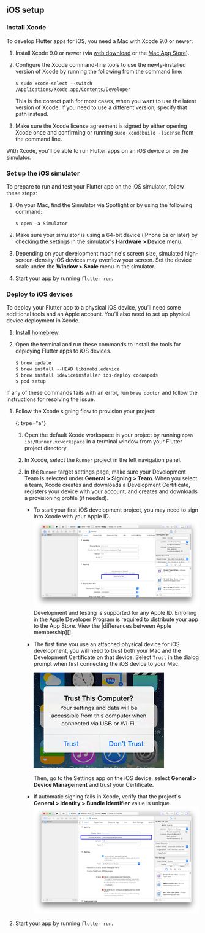 ## iOS setup

### Install Xcode

To develop Flutter apps for iOS, you need a Mac with Xcode 9.0 or newer:

 1. Install Xcode 9.0 or newer (via [web download](https://developer.apple.com/xcode/) or
    the [Mac App Store](https://itunes.apple.com/us/app/xcode/id497799835)).
 1. Configure the Xcode command-line tools to use the newly-installed version of Xcode by
    running the following from the command line:

    ```terminal
    $ sudo xcode-select --switch /Applications/Xcode.app/Contents/Developer
    ```

    This is the correct path for most cases, when you want to use the latest version of Xcode.
    If you need to use a different version, specify that path instead.
 1. Make sure the Xcode license agreement is signed by either opening Xcode once and confirming or
    running `sudo xcodebuild -license` from the command line.

With Xcode, you’ll be able to run Flutter apps on an iOS device or on the simulator.

### Set up the iOS simulator

To prepare to run and test your Flutter app on the iOS simulator, follow these steps:

 1. On your Mac, find the Simulator via Spotlight or by using the following command:

    ```terminal
    $ open -a Simulator
    ```

 2. Make sure your simulator is using a 64-bit device (iPhone 5s or later) by checking the settings
    in the simulator's **Hardware > Device** menu.
 3. Depending on your development machine's screen size, simulated high-screen-density iOS devices
    may overflow your screen. Set the device scale under the **Window > Scale** menu in the simulator.
 4. Start your app by running `flutter run`.

### Deploy to iOS devices

To deploy your Flutter app to a physical iOS device, you’ll need some additional tools and an Apple account. You'll also need to set up physical device deployment in Xcode.

 1. Install [homebrew](http://brew.sh/).
 1. Open the terminal and run these commands to install the tools for deploying Flutter apps to
    iOS devices.

    ```terminal
    $ brew update
    $ brew install --HEAD libimobiledevice
    $ brew install ideviceinstaller ios-deploy cocoapods
    $ pod setup
    ```

   If any of these commands fails with an error, run `brew doctor` and follow the instructions
   for resolving the issue.

 1. Follow the Xcode signing flow to provision your project:

     {: type="a"}

     1. Open the default Xcode workspace in your project by running `open
        ios/Runner.xcworkspace` in a terminal window from your Flutter project
        directory.
     1. In Xcode, select the `Runner` project in the left navigation panel.
     1. In the `Runner` target settings page, make sure your Development Team is
        selected under **General > Signing > Team**. When you select a team,
        Xcode creates and downloads a Development Certificate, registers your
        device with your account, and creates and downloads a provisioning
        profile (if needed).

        * To start your first iOS development project, you may need to sign into
          Xcode with your Apple ID.
          <br>
          ![Xcode account add](/images/setup/xcode-account.png)
          <br>
          Development and testing is supported for any Apple ID. Enrolling in the
          Apple Developer Program is required to distribute your app to the App
          Store. View the [differences between Apple membership][].

        * The first time you use an attached physical device for iOS
          development, you will need to trust both your Mac and the Development
          Certificate on that device. Select `Trust` in the dialog prompt when
          first connecting the iOS device to your Mac.

          ![Trust Mac](/images/setup/trust-computer.png)

          Then, go to the Settings app on the iOS device, select **General > Device Management** and trust your Certificate.

        * If automatic signing fails in Xcode, verify that the project's
          **General > Identity > Bundle Identifier** value is unique.
          <br>
          ![Check the app's Bundle ID](/images/setup/xcode-unique-bundle-id.png)

 1. Start your app by running `flutter run`.

[differences between Apple membership types]: https://developer.apple.com/support/compare-memberships